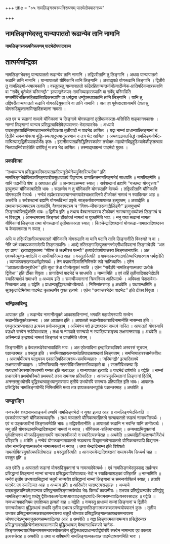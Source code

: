 +++
title = "०५ नामलिङ्गस्वरूपनिरूपणम् पादभेदोपपादनञ्च"

+++


## नामलिङ्गभेदस्तु यान्यापाततो रूढान्येव तानि नामानि

**नामलिङ्गस्वरूपनिरूपणम् पादभेदोपपादनञ्च**

## **तात्पर्यचन्द्रिका**

नामलिङ्गभेदस्तु यान्यापाततो रूढान्येव तानि नामानि । तद्विपरीतानि तु लिङ्गानि । अथवा यान्यापाततो रूढानि तानि नामानि । यान्यापाततो यौगिकानि तानि लिङ्गानि । अत्राद्यपक्षे योगरूढानि लिङ्गानि । द्वितीये तु नामलिङ्गो-भयात्मकानि । वस्तुतस्तु यान्यापाततो रूढिरहितान्यन्तर्यामीत्यादीन्येक-प्रातिपदिकमात्ररूपाणि वा ‘‘सर्वेषु भूतेष्वेतं यस्मिन्द्यौः’’ इत्याद्यनेकपद-समभिव्याहाररूपाणि वा सर्वेषु यस्मिन्निति सप्तमीविभक्तिसहितप्रातिपदिकरूपाणि वा धर्मद्वारा धर्म्युपस्थापकानि तानि लिङ्गानि । यानि तु तद्विपरीतान्यापाततो रूढानि योगरूढियुक्तानि वा तानि नामानि । अत एव पूर्वपक्षदशायामपि देवतासु योगरूढियुक्तानामिन्द्रादिशब्दानां नामता ।

अत एव च रूढानां नामत्वे यौगिकानां च लिङ्गत्वे योगरूढानां तृतीयप्रकारता-पत्तिरिति शङ्कानवकाशः । नाम्नां लिङ्गानां चान्यत्र प्रसिद्धत्वाविशेषेऽप्यवान्तर-भेदात्पादभेदः । अध्याये पादचतुष्टयादिनियमादवान्तरभेदविवक्षया तृतीयादौ न पादभेद आश्रितः । यद्वा नाम्नां प्राधान्याल्लिङ्गानां च द्वितीये समन्वयोक्त्या बुद्धि-स्थत्वादुभयानुसरणाय न तत्र भेद आश्रितः । अथवाऽऽपातसिद्धं नामलिङ्गयोर्भेद-माश्रित्याद्यद्वितीयपादयोर्भेदः कृतः । इदानीमापातप्रसिद्धितिरस्कारेण तत्रोक्त-महायोगविद्वद्रूढिभ्यामेकीकृतत्वान्न भिन्नपादनिवेशार्हतेति दर्शयितुं न तत्र भेद आश्रितः । तस्माद्यथाग्रन्थं पादभेदो युक्तः ।

### **प्रकाशिका**

‘‘तथाप्यन्यत्र प्रसिद्धत्वादिवदापातप्रतीत्यनुरोधेनेयमुक्तिरित्यदोषः’’ इति नामलिङ्गभेदोक्तिपरलिङ्गपादीयसुधावाक्यं विवृण्वानः प्रागाक्षिप्तनामलिङ्गभेदं साधयति ॥ नामलिङ्गेति ॥ यानि पदानीति शेषः ॥ आपातत इति ॥ अन्यथाऽसम्भवः स्यात् । सर्वशब्दानां ब्रह्मणि ‘‘यच्छब्दा योगवृत्तयः’’ इत्युक्त्या यौगिकत्वादिति भावः । रूढान्येव न तु यौगिकानि योगरूढानि वेत्यर्थः । तद्विपरीतानि यौगिकानि योगरूढानि वेत्यर्थः । नन्वेवं तर्ह्यक्षरशब्दस्यानन्दमयादेश्चाक्षरादिनये टीकोक्तं नामत्वं न स्यादित्यत आह ॥ अथवेति ॥ सर्वशब्दानां ब्रह्मणि योगरूढिभ्यां प्रवृत्तेः साङ्कर्यवारणायापातत इत्युक्तम् ॥ अत्राद्येति ॥ तथाचानन्दमयपदस्य तत्वप्रदीपे, वैश्वानरपदस्य च ‘‘विश्व-जीवान्तरत्वाद्यैर्लिङ्गैः’’ इत्यणुभाष्ये लिङ्गत्वोक्तिर्युक्तेति भावः ॥ द्वितीय इति ॥ तथाच वैश्वानरपदस्य टीकोक्तं नामत्वमणुभाष्योक्तं लिङ्गत्वं च न विरुद्धम् । आनन्दमयस्य लिङ्गत्वं टीकोक्तं नामत्वं च युक्तमिति भावः । ननु यथा रूढानां नामता यौगिकानां लिङ्गता तथा योगरूढानां तृतीयप्रकारता स्यात् । किञ्चेन्द्रादिशब्दानां योगरूढा-नामक्षरादिशब्दस्य च केवलनामता न स्यात् ।

अपि च तद्विपरीतानीत्यत्रापाततो यौगिकानि योगरूढानि वा यानि पदानि तानि लिङ्गानीति विवक्ष्यते न वा । नेति पक्षे वाक्यप्रकरणादेरपि लिङ्गतापत्तिः । आद्ये तल्लिङ्गादित्युक्तानन्तोद्गीथादिपदानां लिङ्गत्वेऽपि ‘‘अत एव प्राणः’’ इत्यादावुक्तस्य ‘‘श्रीश्च ते लक्ष्मीश्च पत्न्यौ’’ इत्यादेर्वाक्योपात्तस्य लिङ्गतानापत्तिः । अत एवाथवेत्युक्त-पक्षोऽपि न साधीयानित्यत आह ॥ वस्तुतस्त्विति ॥ वाक्यप्रकरणादावतिव्याप्तिवारणाय धर्मद्वारेति । व्याप्यरूपसखण्डधर्मद्वारेत्यर्थः । तेन पद्मत्वादिजातिनिमित्तके रूढे नातिव्याप्तिः । एतेन ‘‘आपातप्रतीत्यनुरोधेन’’ इति सुधा त्रेधा योज्येत्युक्तं भवति । एतेन ‘‘सर्वेऽपि नामलिङ्गात्मतया प्रत्येकं द्विविधा’’ इति टीका विवृता । प्रागाक्षिप्तं पादभेदं च साधयति ॥ नाम्नामिति ॥ एवं तर्हि तृतीयादिपादभेदोऽपि स्यादित्याक्षेपं समाधत्ते ॥ अध्याय इति ॥ समन्वीयमानानां त्रित्वनियम आदिपदार्थः । अविवक्षा चेदादावेवा-स्त्वित्यत आह ॥ यद्वेति ॥ प्राधान्यबुद्धिस्थत्वोभयेत्यर्थः । निमित्तांतरमाह ॥ अथवेति ॥ यथाग्रन्थमिति ॥ सूत्रकृदादिभिर्यथा पादभेदः कृतस्तथैव युक्त इत्यर्थः । एतेन ‘‘अवान्तरभेदेन पादभेदः’’ इति टीका विवृता ।

### **चन्द्रिकाबिन्दु**

आपातत इति ॥ रूढान्येव नामानीत्युक्ते आकाशादिनाम्नां, भगवति महायोगस्यापि सत्त्वेन रूढान्येवेत्युक्तेऽसम्भवः । अत आपातत इति । आपाततो रूढान्येवाकाशादिनामानीति नासम्भव इति । एवमुत्तरत्राप्यापातत इत्यस्य प्रयोजनमूह्यम् । अस्मिंश्च पक्षे इन्द्रशब्दस्य नामत्वं नास्ति । आपाततो योगस्यापि वज्रधरे सत्त्वेन रूढेरेवाभावात् । तथा च नामपादे समन्वयो न स्यादित्याशङ्क्य लक्षणान्तरमाह ॥ अथवेति ॥ अस्मिन्पक्षे इन्द्रशब्दे नामत्वं लिङ्गत्वं च प्राप्तमिति ध्येयम् ।

लिङ्गानीति ॥ केवलरूढेरेवाभावादिति भावः । अत एवेत्यादिना इन्द्रादिशब्दविषये अस्वरसं सूचयन् पक्षान्तरमाह ॥ वस्तुत इति । समभिव्याहारलभ्यार्थप्रतिपादकशब्दत्वं लिङ्गत्वम् । समभिव्याहारश्चानेकविधः । अन्तर्यामीत्यत्र पदद्वयस्य एकप्रातिपदिकत्वरूप-समभिव्याहारः । ‘यस्मिन्द्यौः’ इत्यादिवाक्ये लक्षणसमभिव्याहारः । यस्मिन्नित्यादि-सप्तमीविभक्तिसमभिव्याहारो वा । सप्तमीविभक्त्या हि यत्पदार्थाधेयस्याधेयत्त्वमपि गम्यत इति मत्वाऽऽह ॥ यान्यापातत इत्यादि ॥ पादभेदं दर्शयति ॥ यद्वेति ॥ नाम्नां प्रधानत्वेन प्रथमोपस्थिते प्रथमपादे तस्य समन्वयः प्रतिपादितः । अनन्तरमुपस्थितानां लिङ्गानां द्वितीये, अनन्तरमुभयोरपि बुद्धिस्थत्वादुभयानुसरणाय तृतीये उभयोरपि समन्वयः प्रतिपादित इति भावः। आपाततः प्रसिद्धिरेव नामलिङ्गयोर्भेदे निमित्तमिति मत्वा तत्र ज्ञापककथनपूर्वकं पक्षान्तरमाह ॥ अथवेति ॥

### **पाण्डुरङ्गि**

नन्वस्त्वेवं शब्दानामसाङ्कर्यं तथापि नामलिङ्गभेदो न युक्त इत्यत आह ॥ नामलिङ्गभेदस्त्विति ॥ एवकारेणापाततो यौगिकत्वव्यावृत्तिः । तथा चापाततो यौगिकत्वरहितत्वे सत्यापाततो रूढत्वं नामत्वमित्यर्थः । एवं च पङ्कजादीनां लिङ्गत्वमेवेति भावः ॥ तद्विपरीतानीति ॥ आपाततो रूढानि न भवन्ति यानि तानीत्यर्थः । ननु तर्हि योगरूढानामिन्द्रादिशब्दानां नामत्वं न स्यात् । यौगिकत्व-राहित्याभावात् । अन्यथाऽभियुक्तानां पूर्वपक्षिणश्च योगरूढियुक्तानामपि नामत्वस्वीकारो न स्यादित्यरुचेराह ॥ अथवेति ॥ प्रथमद्वितीयलक्षणयोर्विरोधं परिहरति ॥ अत्रेति ॥ नन्वेवं योगरूढानामापाततो रूढत्वस्य विद्यमानत्वेनापाततो यौगिकत्वस्यापि विद्यमान-त्वेन नामलिङ्गात्मकत्वेन नामात्मकत्वं न स्यात् । तथा चेन्द्रादिनाम्न इति विशेषतो नामत्वोक्तिरयुक्तेत्यपरितोषादाह ॥ वस्तुतस्त्विति ॥ आनन्दमयेन्द्रादिशब्दानां नामत्वस्यैव सिध्यर्थं चाह ॥ वस्तुत इति ॥

अत एवेति ॥ आपाततो रूढानां योगरूढियुक्तानां च नामत्वादेवेत्यर्थः । एवं नामलिङ्गभेदमुपपाद्य तर्ह्यन्यत्र प्रसिद्धानां लिङ्गानां नाम्नां चान्यत्र प्रसिद्धत्वाविशेषात्पाद-भेदो न स्यादित्याशङ्कां परिहरति ॥ नाम्नामिति ॥ नन्वेवं तृतीय उभयत्रप्रसिद्धानां चतुर्थे चान्यत्रैव प्रसिद्धानां नाम्नां लिङ्गानां च समन्वयोक्तिर्न स्यात् । तत्रापि पादभेद एव स्यादित्यत आह ॥ अध्याय इति ॥ आदिपदेन पादाष्टत्वसङ्ग्रहः । अध्याये पादचतुष्टयनियमेऽप्यन्यत्र प्रसिद्धनामलिङ्गात्मकेष्वेव भेदः किमर्थं कल्पनीयः । उभयत्र प्रसिद्धेष्वन्यत्रैव प्रसिद्धेषु नामलिङ्गात्मकेषु शब्देषु द्वैविध्यकल्पनेऽप्यध्यायपादचतुष्टयादि-नियमसम्भवादित्यस्वरसादाह ॥ यद्वेति ॥ नन्वध्यायपादनियम एवाक्षिप्यत इत्यतो वाह ॥ यद्वेति ॥ नन्वस्तु प्राधान्यं नाम्नां लिङ्गानां च द्वितीये समन्वयोक्त्या बुद्धिस्थत्वं तथापि तृतीय उभयत्र प्रसिद्धनामलिङ्गात्मकशब्दसमन्वयोपपादनं कुतः । तृतीय उभयत्र प्रसिद्धनामात्मकशब्दसमन्वयस्य चतुर्थे चोभयत्र प्रसिद्धलिङ्गात्मकशब्दसमन्वयस्य चोपपादनेऽप्युभयानुसरणसम्भवादित्यत आह ॥ अथवेति ॥ यद्वा लिङ्गात्मकानामन्यत्र प्रसिद्धेरन्यत्र प्रसिद्धनामसाहित्येनोक्तत्वान्नाम्नामपि बुद्धिस्थत्वाद् वैश्वानराधिकरणे चानेक-लिङ्गसमन्वयार्थमेकनामसमन्वयस्योक्तत्वेन बुद्धिस्थत्वप्राधान्ययोर्द्वयोरपि सत्त्वेन नामान्वय एव वक्तव्य इत्यरुचेराह ॥ अथवेति ॥ तथा च सर्वेषामपि नामलिङ्गात्मकत्वान्न पादभेदाश्रयणमिति भावः ।

